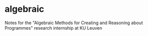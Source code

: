 # algebraic
Notes for the "Algebraic Methods for Creating and Reasoning about Programmes" research internship at KU Leuven
